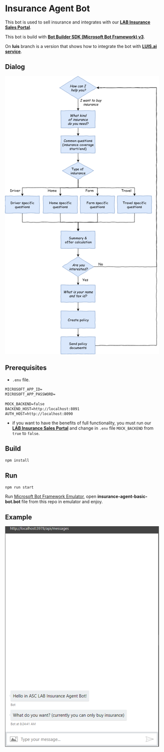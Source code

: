 # Insurance Agent Bot

This bot is used to sell insurance and integrates with our **[LAB Insurance Sales Portal](https://github.com/asc-lab/micronaut-microservices-poc)**.

This bot is build with [**Bot Builder SDK (Microsoft Bot Framework) v3**](https://github.com/Microsoft/BotBuilder).

On **luis** branch is a version that shows how to integrate the bot with [**LUIS.ai service**](https://luis.ai).

## Dialog
<p align="center">
    <img alt="Dialog_Line" src="https://raw.githubusercontent.com/asc-lab/chatbot-poc/master/readme_images/chatbot_dialog_line.png" />
</p>

## Prerequisites
* ```.env``` file.
```
MICROSOFT_APP_ID=
MICROSOFT_APP_PASSWORD=

MOCK_BACKEND=false
BACKEND_HOST=http://localhost:8091
AUTH_HOST=http://localhost:8090
```
* if you want to have the benefits of full functionality, you must run our **[LAB Insurance Sales Portal](https://github.com/asc-lab/micronaut-microservices-poc)** and change in ```.env``` file ```MOCK_BACKEND``` from ```true``` to ```false```.


## Build
```
npm install
```

## Run
```
npm run start
```
Run [Microsoft Bot Framework Emulator](https://github.com/Microsoft/BotFramework-Emulator/releases), open **insurance-agent-basic-bot.bot** file from this repo in emulator and enjoy.

## Example
<p align="center">
    <img alt="Example" src="https://raw.githubusercontent.com/asc-lab/chatbot-poc/master/readme_images/bot.gif" />
</p>
